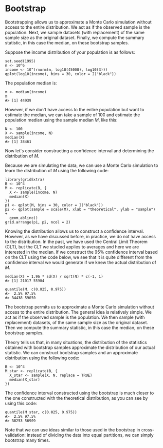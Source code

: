 # Bootstrap

Bootstrapping allows us to approximate a Monte Carlo simulation without access to the entire distribution. We act as if the observed sample is the population. Next, we sample datasets (with replacement) of the same sample size as the original dataset. Finally, we compute the summary statistic, in this case the median, on these bootstrap samples.

Suppose the income distribution of your population is as follows:

```
set.seed(1995)
n <- 10^6
income <- 10^(rnorm(n, log10(45000), log10(3)))
qplot(log10(income), bins = 30, color = I("black"))
```

The population median is:

```
m <- median(income)
m
#> [1] 44939
```

However, if we don't have access to the entire population but want to estimate the median, we can take a sample of 100 and estimate the population median using the sample median _M_, like this:

```
N <- 100
X <- sample(income, N)
median(X)
#> [1] 38461
```

Now let's consider constructing a confidence interval and determining the distribution of _M_.

Because we are simulating the data, we can use a Monte Carlo simulation to learn the distribution of _M_ using the following code:

```
library(gridExtra)
B <- 10^4
M <- replicate(B, {
  X <- sample(income, N)
  median(X)
})
p1 <- qplot(M, bins = 30, color = I("black"))
p2 <- qplot(sample = scale(M), xlab = "theoretical", ylab = "sample") + 
  geom_abline()
grid.arrange(p1, p2, ncol = 2)
```

Knowing the distribution allows us to construct a confidence interval. However, as we have discussed before, in practice, we do not have access to the distribution. In the past, we have used the Central Limit Theorem (CLT), but the CLT we studied applies to averages and here we are interested in the median. If we construct the 95% confidence interval based on the CLT using the code below, we see that it is quite different from the confidence interval we would generate if we knew the actual distribution of _M_.

```
median(X) + 1.96 * sd(X) / sqrt(N) * c(-1, 1)
#> [1] 21017 55904
```

```
quantile(M, c(0.025, 0.975))
#>  2.5% 97.5% 
#> 34438 59050
```

The bootstrap permits us to approximate a Monte Carlo simulation without access to the entire distribution. The general idea is relatively simple. We act as if the observed sample is the population. We then sample (with replacement) datasets, of the same sample size as the original dataset. Then we compute the summary statistic, in this case the median, on these bootstrap samples.

Theory tells us that, in many situations, the distribution of the statistics obtained with bootstrap samples approximate the distribution of our actual statistic. We can construct bootstrap samples and an approximate distribution using the following code:

```
B <- 10^4
M_star <- replicate(B, {
  X_star <- sample(X, N, replace = TRUE)
  median(X_star)
})
```

The confidence interval constructed using the bootstrap is much closer to the one constructed with the theoretical distribution, as you can see by using this code:

```
quantile(M_star, c(0.025, 0.975))
#>  2.5% 97.5% 
#> 30253 56909
```

Note that we can use ideas similar to those used in the bootstrap in cross-validation: instead of dividing the data into equal partitions, we can simply bootstrap many times.
